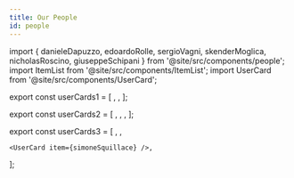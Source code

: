 ```yaml
---
title: Our People
id: people
---
```


import { danieleDapuzzo, edoardoRolle, sergioVagni, skenderMoglica, nicholasRoscino, giuseppeSchipani } from '@site/src/components/people';
import ItemList from '@site/src/components/ItemList';
import UserCard from '@site/src/components/UserCard';



export const userCards1 = [
    <UserCard item={giuseppeSchipani} />,
    <UserCard item={andreaPregnolato} />,
];

export const userCards2 = [
    <UserCard item={skenderMoglica} />,
    <UserCard item={sergioVagni} />,
    <UserCard item={nicholasRoscino} />,
];


export const userCards3 = [
    <UserCard item={danieleDapuzzo} />,
    <UserCard item={edoardoRolle} />,
    
    <UserCard item={simoneSquillace} />,
];

<ItemList items={userCards1} />

<div style={{ margin: '50px 0' }}></div>

<ItemList items={userCards2} />

<div style={{ margin: '50px 0' }}></div>

<ItemList items={userCards3} />
